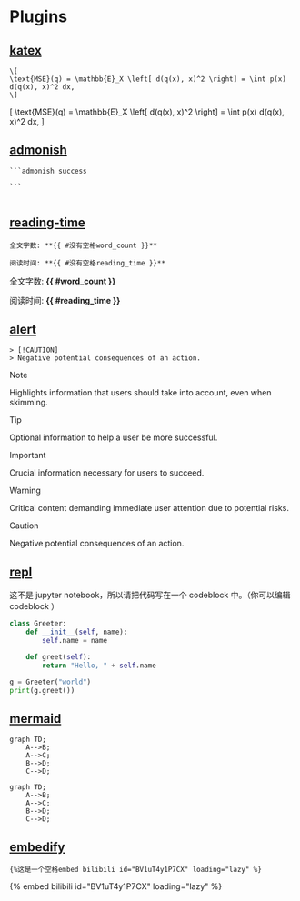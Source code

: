 # Plugins

## [katex](https://github.com/lzanini/mdbook-katex)

```plaintext
\[
\text{MSE}(q) = \mathbb{E}_X \left[ d(q(x), x)^2 \right] = \int p(x) d(q(x), x)^2 dx,
\]
```

\[
\text{MSE}(q) = \mathbb{E}_X \left[ d(q(x), x)^2 \right] = \int p(x) d(q(x), x)^2 dx,
\]

## [admonish](https://github.com/tommilligan/mdbook-admonish)

    ```admonish success

    ```

```admonish success

```

## [reading-time](https://github.com/pawurb/mdbook-reading-time)

```plaintext
全文字数: **{{ #没有空格word_count }}**

阅读时间: **{{ #没有空格reading_time }}**
```

全文字数: **{{ #word_count }}**

阅读时间: **{{ #reading_time }}**

## [alert](https://github.com/lambdalisue/rs-mdbook-alerts)


    > [!CAUTION]
    > Negative potential consequences of an action.


> [!NOTE]  
> Highlights information that users should take into account, even when skimming.

> [!TIP]
> Optional information to help a user be more successful.

> [!IMPORTANT]  
> Crucial information necessary for users to succeed.

> [!WARNING]  
> Critical content demanding immediate user attention due to potential risks.

> [!CAUTION]
> Negative potential consequences of an action.
>

## [repl](https://github.com/MR-Addict/mdbook-repl)

这不是 jupyter notebook，所以请把代码写在一个 codeblock 中。（你可以编辑 codeblock ）

```python
class Greeter:
    def __init__(self, name):
        self.name = name

    def greet(self):
        return "Hello, " + self.name

g = Greeter("world")
print(g.greet())
```



## [mermaid](https://github.com/badboy/mdbook-mermaid.git)

```plaintext
graph TD;
    A-->B;
    A-->C;
    B-->D;
    C-->D;
```

```mermaid
graph TD;
    A-->B;
    A-->C;
    B-->D;
    C-->D;
```

## [embedify](https://github.com/MR-Addict/mdbook-embedify.git)

```text
{%这是一个空格embed bilibili id="BV1uT4y1P7CX" loading="lazy" %}
```

{% embed bilibili id="BV1uT4y1P7CX" loading="lazy" %}
